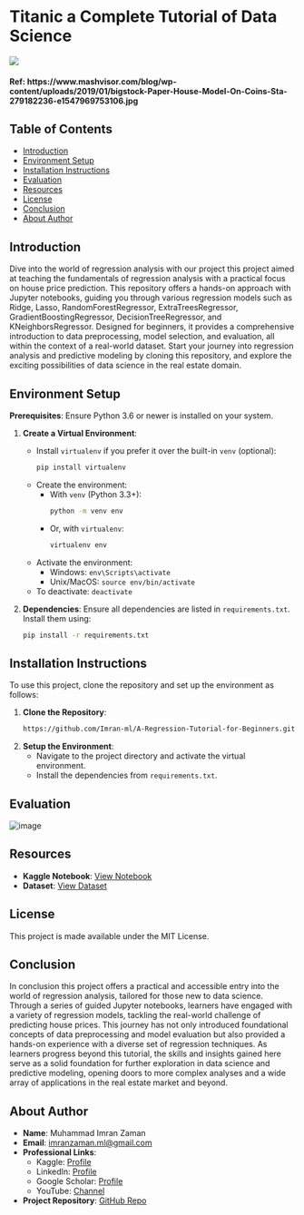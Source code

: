 # Titanic a Complete Tutorial of Data Science

<img src="https://www.mashvisor.com/blog/wp-content/uploads/2019/01/bigstock-Paper-House-Model-On-Coins-Sta-279182236-e1547969753106.jpg">
<h4> Ref: https://www.mashvisor.com/blog/wp-content/uploads/2019/01/bigstock-Paper-House-Model-On-Coins-Sta-279182236-e1547969753106.jpg </h4>

## Table of Contents

- [Introduction](#introduction)
- [Environment Setup](#environment-setup)
- [Installation Instructions](#installation-instructions)
- [Evaluation](#evaluation)
- [Resources](#resources)
- [License](#license)
- [Conclusion](#conclusion)
- [About Author](#about-author)

## Introduction

Dive into the world of regression analysis with our project this project aimed at teaching the fundamentals of regression analysis with a practical focus on house price prediction. This repository offers a hands-on approach with Jupyter notebooks, guiding you through various regression models such as Ridge, Lasso, RandomForestRegressor, ExtraTreesRegressor, GradientBoostingRegressor, DecisionTreeRegressor, and KNeighborsRegressor. Designed for beginners, it provides a comprehensive introduction to data preprocessing, model selection, and evaluation, all within the context of a real-world dataset. Start your journey into regression analysis and predictive modeling by cloning this repository, and explore the exciting possibilities of data science in the real estate domain.

## Environment Setup

**Prerequisites**: Ensure Python 3.6 or newer is installed on your system.

1. **Create a Virtual Environment**:
    - Install `virtualenv` if you prefer it over the built-in `venv` (optional):
        ```bash
        pip install virtualenv
        ```
    - Create the environment:
        - With `venv` (Python 3.3+):
            ```bash
            python -m venv env
            ```
        - Or, with `virtualenv`:
            ```bash
            virtualenv env
            ```
    - Activate the environment:
        - Windows: `env\Scripts\activate`
        - Unix/MacOS: `source env/bin/activate`
    - To deactivate: `deactivate`

2. **Dependencies**:
    Ensure all dependencies are listed in `requirements.txt`. Install them using:
    ```bash
    pip install -r requirements.txt
    ```

## Installation Instructions

To use this project, clone the repository and set up the environment as follows:

1. **Clone the Repository**:
    ```bash
    https://github.com/Imran-ml/A-Regression-Tutorial-for-Beginners.git
    ```
2. **Setup the Environment**:
    - Navigate to the project directory and activate the virtual environment.
    - Install the dependencies from `requirements.txt`.

## Evaluation

![image](https://github.com/Imran-ml/A-Regression-Tutorial-for-Beginners/assets/149146155/95b95741-8040-4ed8-afd3-7d3c1a968925)



## Resources

- **Kaggle Notebook**: [View Notebook](https://www.kaggle.com/code/muhammadimran112233/a-regression-tutorial-for-beginners)
- **Dataset**: [View Dataset](https://www.kaggle.com/competitions/house-prices-advanced-regression-techniques)

## License

This project is made available under the MIT License.

## Conclusion



In conclusion this project offers a practical and accessible entry into the world of regression analysis, tailored for those new to data science. Through a series of guided Jupyter notebooks, learners have engaged with a variety of regression models, tackling the real-world challenge of predicting house prices. This journey has not only introduced foundational concepts of data preprocessing and model evaluation but also provided a hands-on experience with a diverse set of regression techniques. As learners progress beyond this tutorial, the skills and insights gained here serve as a solid foundation for further exploration in data science and predictive modeling, opening doors to more complex analyses and a wide array of applications in the real estate market and beyond.

## About Author

- **Name**: Muhammad Imran Zaman
- **Email**: [imranzaman.ml@gmail.com](mailto:imranzaman.ml@gmail.com)
- **Professional Links**:
    - Kaggle: [Profile](https://www.kaggle.com/muhammadimran112233)
    - LinkedIn: [Profile](linkedin.com/in/muhammad-imran-zaman)
    - Google Scholar: [Profile](https://scholar.google.com/citations?user=ulVFpy8AAAAJ&hl=en)
    - YouTube: [Channel](https://www.youtube.com/@consolioo)
- **Project Repository**: [GitHub Repo](https://github.com/Imran-ml/A-Regression-Tutorial-for-Beginners.git)
